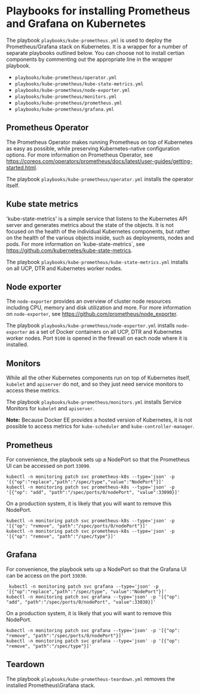 # Playbooks for installing Prometheus and Grafana on Kubernetes

The playbook `playbooks/kube-prometheus.yml` is used to deploy the Prometheus/Grafana stack on Kubernetes. 
It is a wrapper for a number of separate playbooks outlined below. You can choose not to install certian components 
by commenting out the appropriate line in the wrapper playbook. 

- `playbooks/kube-prometheus/operator.yml` 
- `playbooks/kube-prometheus/kube-state-metrics.yml` 
- `playbooks/kube-prometheus/node-exporter.yml` 
- `playbooks/kube-prometheus/monitors.yml`
- `playbooks/kube-prometheus/prometheus.yml`
- `playbooks/kube-prometheus/grafana.yml`


## Prometheus Operator
The Prometheus Operator makes running Prometheus on top of Kubernetes as easy as possible, while preserving Kubernetes-native configuration options. For more information on Prometheus Operator, see https://coreos.com/operators/prometheus/docs/latest/user-guides/getting-started.html.

The playbook `playbooks/kube-prometheus/operator.yml` installs the operator itself. 

## Kube state metrics
'kube-state-metrics' is a simple service that listens to the Kubernetes API server and generates metrics about the state of the objects. It is not focused on the health of the individual Kubernetes components, but rather on the health of the various objects inside, such as deployments, nodes and pods. For more information on 'kube-state-metrics`, see https://github.com/kubernetes/kube-state-metrics.

The playbook `playbooks/kube-prometheus/kube-state-metrics.yml` installs on all UCP, DTR and Kubernetes worker nodes.

## Node exporter
The `node-exporter` provides an overview of cluster node resources including CPU, memory and disk utilization and more. For more information on `node-exporter`, see https://github.com/prometheus/node_exporter.

The playbook `playbooks/kube-prometheus/node-exporter.yml` installs `node-exporter` as a set of Docker containers on all UCP, DTR and Kubernetes worker nodes. Port `9100` is opened in the firewall on each node where it is installed.

## Monitors
While all the other Kubernetes components run on top of Kubernetes itself, `kubelet` and `apiserver` do not, and so they just need service monitors to access these metrics.

The playbook `playbooks/kube-prometheus/monitors.yml` installs Service Monitors for `kubelet` and `apiserver`.


**Note:**
Because Docker EE provides a hosted version of Kubernetes, it is not possible to access metrics for `kube-scheduler` and `kube-controller-manager`.


## Prometheus

For convenience, the playbook sets up a NodePort so that the Prometheus UI can be accessed on port `33090`.

```
kubectl -n monitoring patch svc prometheus-k8s --type='json' -p '[{"op":"replace","path":"/spec/type","value":"NodePort"}]'
kubectl -n monitoring patch svc prometheus-k8s --type='json' -p '[{"op": "add", "path":"/spec/ports/0/nodePort", "value":33090}]'
```

On a production system, it is likely that you will want to remove this NodePort.


```
kubectl -n monitoring patch svc prometheus-k8s --type='json' -p '[{"op": "remove", "path":"/spec/ports/0/nodePort"}]'
kubectl -n monitoring patch svc prometheus-k8s --type='json' -p '[{"op": "remove", "path":"/spec/type"}]'
```



## Grafana

For convenience, the playbook sets up a NodePort so that the Grafana UI can be access on the port `33030`.

```
 kubectl -n monitoring patch svc grafana --type='json' -p '[{"op":"replace","path":"/spec/type", "value":"NodePort"}]'
kubectl -n monitoring patch svc grafana --type='json' -p '[{"op": "add", "path":"/spec/ports/0/nodePort", "value":33030}]'
```

On a production system, it is likely that you will want to remove this NodePort.

```
kubectl -n monitoring patch svc grafana --type='json' -p '[{"op": "remove", "path":"/spec/ports/0/nodePort"}]'
kubectl -n monitoring patch svc grafana --type='json' -p '[{"op": "remove", "path":"/spec/type"}]'
```


## Teardown

 The playbook `playbooks/kube-prometheus-teardown.yml` removes the installed Prometheus\Grafana stack.

 